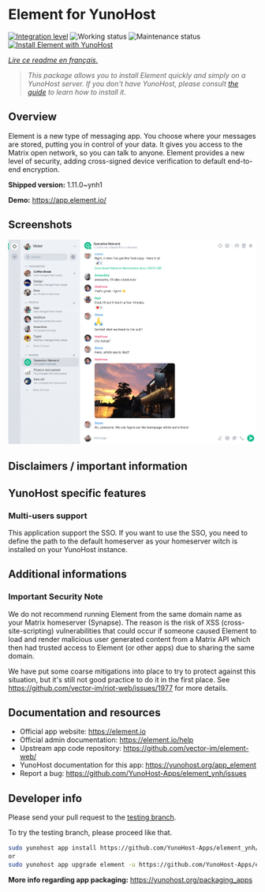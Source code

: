 <!--
N.B.: This README was automatically generated by https://github.com/YunoHost/apps/tree/master/tools/README-generator
It shall NOT be edited by hand.
-->

# Element for YunoHost

[![Integration level](https://dash.yunohost.org/integration/element.svg)](https://dash.yunohost.org/appci/app/element) ![Working status](https://ci-apps.yunohost.org/ci/badges/element.status.svg) ![Maintenance status](https://ci-apps.yunohost.org/ci/badges/element.maintain.svg)  
[![Install Element with YunoHost](https://install-app.yunohost.org/install-with-yunohost.svg)](https://install-app.yunohost.org/?app=element)

*[Lire ce readme en français.](./README_fr.md)*

> *This package allows you to install Element quickly and simply on a YunoHost server.
If you don't have YunoHost, please consult [the guide](https://yunohost.org/#/install) to learn how to install it.*

## Overview

Element is a new type of messaging app. You choose where your messages are stored, putting you in control of your data. It gives you access to the Matrix open network, so you can talk to anyone. Element provides a new level of security, adding cross-signed device verification to default end-to-end encryption.

**Shipped version:** 1.11.0~ynh1

**Demo:** https://app.element.io/

## Screenshots

![Screenshot of Element](./doc/screenshots/homepage-all-platforms-1_1.png)

## Disclaimers / important information

## YunoHost specific features

### Multi-users support

This application support the SSO. If you want to use the SSO, you need to define the path to the default homeserver as your homeserver witch is installed on your YunoHost instance.

## Additional informations

### Important Security Note

We do not recommend running Element from the same domain name as your Matrix
homeserver (Synapse).  The reason is the risk of XSS (cross-site-scripting)
vulnerabilities that could occur if someone caused Element to load and render
malicious user generated content from a Matrix API which then had trusted
access to Element (or other apps) due to sharing the same domain.

We have put some coarse mitigations into place to try to protect against this
situation, but it's still not good practice to do it in the first place.  See
https://github.com/vector-im/riot-web/issues/1977 for more details.

## Documentation and resources

* Official app website: <https://element.io>
* Official admin documentation: <https://element.io/help>
* Upstream app code repository: <https://github.com/vector-im/element-web/>
* YunoHost documentation for this app: <https://yunohost.org/app_element>
* Report a bug: <https://github.com/YunoHost-Apps/element_ynh/issues>

## Developer info

Please send your pull request to the [testing branch](https://github.com/YunoHost-Apps/element_ynh/tree/testing).

To try the testing branch, please proceed like that.

``` bash
sudo yunohost app install https://github.com/YunoHost-Apps/element_ynh/tree/testing --debug
or
sudo yunohost app upgrade element -u https://github.com/YunoHost-Apps/element_ynh/tree/testing --debug
```

**More info regarding app packaging:** <https://yunohost.org/packaging_apps>
